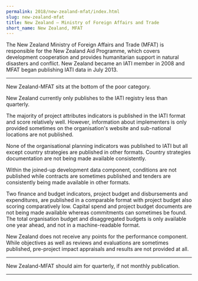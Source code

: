 ```yaml
---
permalink: 2018/new-zealand-mfat/index.html
slug: new-zealand-mfat
title: New Zealand – Ministry of Foreign Affairs and Trade
short_name: New Zealand, MFAT
---
```


The New Zealand Ministry of Foreign Affairs and Trade (MFAT) is responsible for the New Zealand Aid Programme, which covers development cooperation and provides humanitarian support in natural disasters and conflict. New Zealand became an IATI member in 2008 and MFAT began publishing IATI data in July 2013. 

---

New Zealand-MFAT sits at the bottom of the poor category. 

New Zealand currently only publishes to the IATI registry less than quarterly. 

The majority of project attributes indicators is published in the IATI format and score relatively well. However, information about implementers is only provided sometimes on the organisation's website and sub-national locations are not published. 

None of the organisational planning indicators was published to IATI but all except country strategies are published in other formats. Country strategies documentation are not being made available consistently. 

Within the joined-up development data component, conditions are not published while contracts are sometimes published and tenders are consistently being made available in other formats.

Two finance and budget indicators, project budget and disbursements and expenditures, are published in a comparable format with project budget also scoring comparatively low. Capital spend and project budget documents are not being made available whereas commitments can sometimes be found. The total organisation budget and disaggregated budgets is only available one year ahead, and not in a machine-readable format.

New Zealand does not receive any points for the performance component. While objectives as well as reviews and evaluations are sometimes published, pre-project impact appraisals and results are not provided at all. 


---

New Zealand-MFAT should aim for quarterly, if not monthly publication.

---
